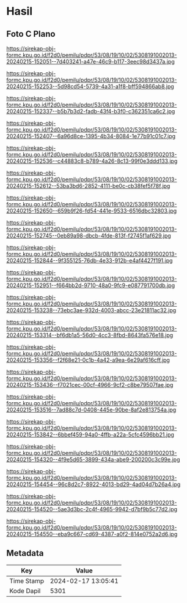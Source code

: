 # Hasil

## Foto C Plano

https://sirekap-obj-formc.kpu.go.id/f2d0/pemilu/pdpr/53/08/19/10/02/5308191002013-20240215-152051--7d403241-a47e-46c9-b117-3eec98d3437a.jpg

https://sirekap-obj-formc.kpu.go.id/f2d0/pemilu/pdpr/53/08/19/10/02/5308191002013-20240215-152253--5d98cd54-5739-4a31-a1f8-bff594866ab8.jpg

https://sirekap-obj-formc.kpu.go.id/f2d0/pemilu/pdpr/53/08/19/10/02/5308191002013-20240215-152337--b5b7b3d2-fadb-43f4-b3f0-c362351ca6c2.jpg

https://sirekap-obj-formc.kpu.go.id/f2d0/pemilu/pdpr/53/08/19/10/02/5308191002013-20240215-152407--6a96d8ce-1395-4b34-8084-1e77b91c01c7.jpg

https://sirekap-obj-formc.kpu.go.id/f2d0/pemilu/pdpr/53/08/19/10/02/5308191002013-20240215-152536--c44883c8-b789-4a26-8c13-99f0e3ddd133.jpg

https://sirekap-obj-formc.kpu.go.id/f2d0/pemilu/pdpr/53/08/19/10/02/5308191002013-20240215-152612--53ba3bd6-2852-4111-be0c-cb38fef5f78f.jpg

https://sirekap-obj-formc.kpu.go.id/f2d0/pemilu/pdpr/53/08/19/10/02/5308191002013-20240215-152650--659b9f26-fd54-441e-9533-6516dbc32803.jpg

https://sirekap-obj-formc.kpu.go.id/f2d0/pemilu/pdpr/53/08/19/10/02/5308191002013-20240215-152745--0eb89a98-dbcb-4fde-813f-f2745f1af629.jpg

https://sirekap-obj-formc.kpu.go.id/f2d0/pemilu/pdpr/53/08/19/10/02/5308191002013-20240215-152844--9f355125-76db-4e33-912b-e4af4427f191.jpg

https://sirekap-obj-formc.kpu.go.id/f2d0/pemilu/pdpr/53/08/19/10/02/5308191002013-20240215-152951--f664bb2d-9710-48a0-9fc9-e087791700db.jpg

https://sirekap-obj-formc.kpu.go.id/f2d0/pemilu/pdpr/53/08/19/10/02/5308191002013-20240215-153238--73ebc3ae-932d-4003-abcc-23e21811ac32.jpg

https://sirekap-obj-formc.kpu.go.id/f2d0/pemilu/pdpr/53/08/19/10/02/5308191002013-20240215-153314--bf6db1a5-56d0-4cc3-8fbd-8643fa576e18.jpg

https://sirekap-obj-formc.kpu.go.id/f2d0/pemilu/pdpr/53/08/19/10/02/5308191002013-20240215-153356--f2f68e21-0c1b-4a42-a9ea-6e29af616cff.jpg

https://sirekap-obj-formc.kpu.go.id/f2d0/pemilu/pdpr/53/08/19/10/02/5308191002013-20240215-153436--f7021cec-00cf-4966-9cf2-c8be79507fae.jpg

https://sirekap-obj-formc.kpu.go.id/f2d0/pemilu/pdpr/53/08/19/10/02/5308191002013-20240215-153516--7ad88c7d-0408-445e-90be-8af2e813754a.jpg

https://sirekap-obj-formc.kpu.go.id/f2d0/pemilu/pdpr/53/08/19/10/02/5308191002013-20240215-153842--6bbef459-94a0-4ffb-a22a-5cfc4596bb21.jpg

https://sirekap-obj-formc.kpu.go.id/f2d0/pemilu/pdpr/53/08/19/10/02/5308191002013-20240215-154320--4f9e5d65-3899-434a-abe9-200200c3c99e.jpg

https://sirekap-obj-formc.kpu.go.id/f2d0/pemilu/pdpr/53/08/19/10/02/5308191002013-20240215-154454--96c8d2c7-8922-4013-bd29-4ad04d7b26a4.jpg

https://sirekap-obj-formc.kpu.go.id/f2d0/pemilu/pdpr/53/08/19/10/02/5308191002013-20240215-154520--5ae3d3bc-2c4f-4965-9942-d7bf9b5c77d2.jpg

https://sirekap-obj-formc.kpu.go.id/f2d0/pemilu/pdpr/53/08/19/10/02/5308191002013-20240215-154550--eba9c667-cd69-4387-a0f2-814e0752a2d6.jpg


## Metadata

| Key        | Value               |
| ---------- | ------------------- |
| Time Stamp | 2024-02-17 13:05:41 |
| Kode Dapil | 5301                |



